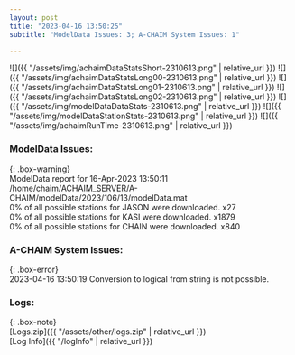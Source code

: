 ```yaml
---
layout: post
title: "2023-04-16 13:50:25"
subtitle: "ModelData Issues: 3; A-CHAIM System Issues: 1"

---
```


![]({{ "/assets/img/achaimDataStatsShort-2310613.png" | relative_url }})
![]({{ "/assets/img/achaimDataStatsLong00-2310613.png" | relative_url }})
![]({{ "/assets/img/achaimDataStatsLong01-2310613.png" | relative_url }})
![]({{ "/assets/img/achaimDataStatsLong02-2310613.png" | relative_url }})
![]({{ "/assets/img/modelDataDataStats-2310613.png" | relative_url }})
![]({{ "/assets/img/modelDataStationStats-2310613.png" | relative_url }})
![]({{ "/assets/img/achaimRunTime-2310613.png" | relative_url }})


### ModelData Issues:  
  
{: .box-warning}  
 ModelData report for 16-Apr-2023 13:50:11   
 /home/chaim/ACHAIM_SERVER/A-CHAIM/modelData/2023/106/13/modelData.mat   
 0% of all possible stations for JASON were downloaded. x27   
 0% of all possible stations for KASI were downloaded. x1879   
 0% of all possible stations for CHAIN were downloaded. x840   
  
### A-CHAIM System Issues:  
  
{: .box-error}  
2023-04-16 13:50:19 Conversion to logical from string is not possible.  

### Logs:  
  
{: .box-note}  
[Logs.zip]({{ "/assets/other/logs.zip" | relative_url }})  
[Log Info]({{ "/logInfo" | relative_url }})  
